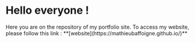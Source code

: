 # Hello everyone !

<p>
  Here you are on the repository of my portfolio site.
  To access my website, please follow this link : **[website](https://mathieubaffoigne.github.io/)**
</p>
